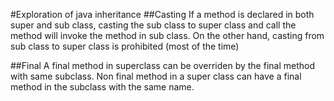 #Exploration of java inheritance
##Casting
If a method is declared in both super and sub class, casting the sub class to super class and call the method will invoke the method in sub class.
On the other hand, casting from sub class to super class is prohibited (most of the time)

##Final
A final method in superclass can be overriden by the final method with same subclass.
Non final method in a super class can have a final method in the subclass with the same name.



